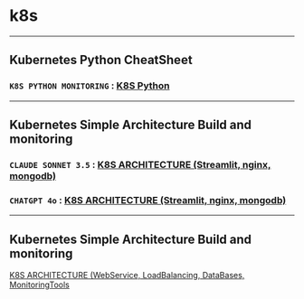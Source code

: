 # k8s
---
## Kubernetes Python CheatSheet

### `K8S PYTHON MONITORING` : [K8S Python](k8s_monitoring.md)
---
## Kubernetes Simple Architecture Build and monitoring

### `CLAUDE SONNET 3.5` : [K8S ARCHITECTURE (Streamlit, nginx, mongodb)](k8s_simple_sonnet.md)

### `CHATGPT 4o` : [K8S ARCHITECTURE (Streamlit, nginx, mongodb)](k8s_simple_gpt.md)

---

## Kubernetes Simple Architecture Build and monitoring

[K8S ARCHITECTURE (WebService, LoadBalancing, DataBases, MonitoringTools](k8s_build.md)

